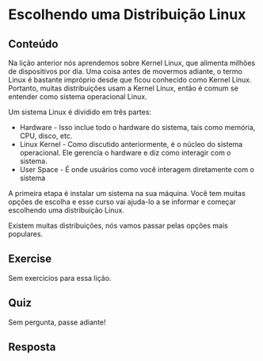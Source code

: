 # Escolhendo uma Distribuição Linux

## Conteúdo 

Na lição anterior nós aprendemos sobre Kernel Linux, que alimenta milhões de dispositivos por dia. Uma coisa antes de movermos adiante, o termo Linux é bastante impróprio desde que ficou conhecido como Kernel Linux. Portanto, muitas distribuições usam a Kernel Linux, então é comum se entender como sistema operacional Linux.

Um sistema Linux é dividido em três partes:

<ul>
<li>Hardware - Isso inclue todo o hardware do sistema, tais como memória, CPU, disco, etc.</li>
<li>Linux Kernel - Como discutido anteriormente, é o núcleo do sistema operacional. Ele gerencia o hardware e diz como interagir com o sistema.</li>
<li>User Space - É onde usuários como você interagem diretamente com o sistema</li>
</ul>

A primeira etapa é instalar um sistema na sua máquina. Você tem muitas opções de escolha e esse curso vai ajuda-lo a se informar e começar escolhendo uma distribuição Linux.

Existem muitas distribuições, nós vamos passar pelas opções mais populares. 


## Exercise

Sem exercícios para essa lição.

## Quiz

Sem pergunta, passe adiante!

## Resposta
